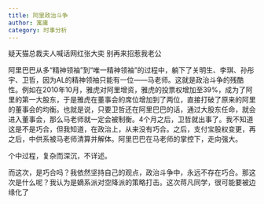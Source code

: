```yaml
---
title: 阿里政治斗争
author: 寓庸
category: 时事分析
---
```

疑天猫总裁夫人喊话网红张大奕 别再来招惹我老公
 
 阿里巴巴从多“精神领袖”到“唯一精神领袖”的过程中，躺下了关明生、李琪、孙彤宇、卫哲，因为AL的精神领袖只能有一位——马老师。这就是政治斗争的残酷性。例如在2010年10月，雅虎对阿里增资，雅虎的投票权增加至39%，成为了阿里的第一大股东，于是雅虎在董事会的席位增加到了两位，直接打破了原来的阿里的董事会的均衡。也就是说，只要卫哲还在阿里巴巴的话，通过大股东任命，就会进入董事会，那么马老师就一定会被制衡。4个月之后，卫哲就出事了。我不知道这是不是巧合，但我知道，在政治上，从来没有巧合。之后，支付宝股权变更，再之后，中供系被马老师清算并解体。阿里巴巴在马老师的掌控下，走向强大。

个中过程，复杂而深沉，不详述。

而这次，是巧合吗？我依然坚持自己的观点，政治斗争中，永远不存在巧合。那这次是什么呢？我认为是嫡系派对空降派的策略打击。这次蒋凡同学，很可能要被边缘化了